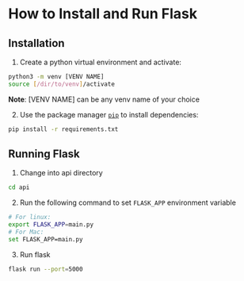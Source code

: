 How to Install and Run Flask
======

## Installation
1. Create a python virtual environment and activate:

```bash
python3 -m venv [VENV NAME]
source [/dir/to/venv]/activate
```

**Note**: [VENV NAME] can be any venv name of your choice


2. Use the package manager [`pip`](https://pip.pypa.io/en/stable/) to install dependencies:

```bash
pip install -r requirements.txt
```

## Running Flask
1. Change into api directory
```bash
cd api
```
2. Run the following command to set `FLASK_APP` environment variable
```bash
# For linux:
export FLASK_APP=main.py
# For Mac:
set FLASK_APP=main.py
```
3. Run flask
```bash
flask run --port=5000
```